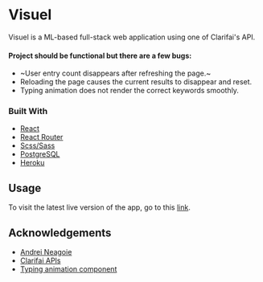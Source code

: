 # Visuel
Visuel is a ML-based full-stack web application using one of Clarifai's API. <br/> 

#### Project should be functional but there are a few bugs:
  - ~User entry count disappears after refreshing the page.~
  - Reloading the page causes the current results to disappear and reset.
  - Typing animation does not render the correct keywords smoothly.
### Built With
  - [React](https://reactjs.org/)
  - [React Router](https://v5.reactrouter.com/web/guides/quick-start)
  - [Scss/Sass](https://sass-lang.com/)
  - [PostgreSQL](https://www.postgresql.org/)
  - [Heroku](https://www.heroku.com/)

## Usage
To visit the latest live version of the app, go to this [link](https://visuel-en.herokuapp.com/).

## Acknowledgements
  - [Andrei Neagoie](https://github.com/aneagoie)
  - [Clarifai APIs](https://www.clarifai.com/computer-vision)
  - [Typing animation component](https://www.npmjs.com/package/react-type-animation)
